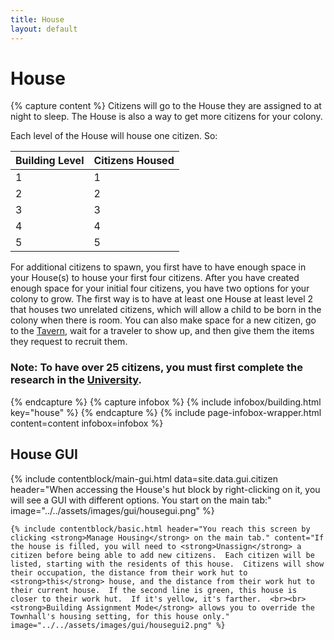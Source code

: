 ```yaml
---
title: House
layout: default
---
```

# House

{% capture content %}
Citizens will go to the House they are assigned to at night to sleep. The House is also a way to get more citizens for your colony.

Each level of the House will house one citizen. So: 

| Building Level | Citizens Housed |
| -------------- | --------------- |
| 1              | 1               |
| 2              | 2               |
| 3              | 3               |
| 4              | 4               |
| 5              | 5               |

For additional citizens to spawn, you first have to have enough space in your House(s) to house your first four citizens. After you have created enough space for your initial four citizens, you have two options for your colony to grow. The first way is to have at least one House at least level 2 that houses two unrelated citizens, which will allow a child to be born in the colony when there is room. You can also make space for a new citizen, go to the [Tavern](../../source/buildings/tavern), wait for a traveler to show up, and then give them the items they request to recruit them.

### Note: To have over 25 citizens, you must first complete the research in the [University](../../source/buildings/university).
{% endcapture %}
{% capture infobox %}
{% include infobox/building.html key="house" %}
{% endcapture %}
{% include page-infobox-wrapper.html content=content infobox=infobox %}

## House GUI

<div class="row">
  <div class="col">
    {% include contentblock/main-gui.html data=site.data.gui.citizen header="When accessing the House's hut block by right-clicking on it, you will see a GUI with different options. You start on
    the main tab:" image="../../assets/images/gui/housegui.png" %}

    {% include contentblock/basic.html header="You reach this screen by clicking <strong>Manage Housing</strong> on the main tab." content="If the house is filled, you will need to <strong>Unassign</strong> a citizen before being able to add new citizens.  Each citizen will be listed, starting with the residents of this house.  Citizens will show their occupation, the distance from their work hut to <strong>this</strong> house, and the distance from their work hut to their current house.  If the second line is green, this house is closer to their work hut.  If it's yellow, it's farther.  <br><br><strong>Building Assignment Mode</strong> allows you to override the Townhall's housing setting, for this house only." image="../../assets/images/gui/housegui2.png" %}
  </div>
</div>
